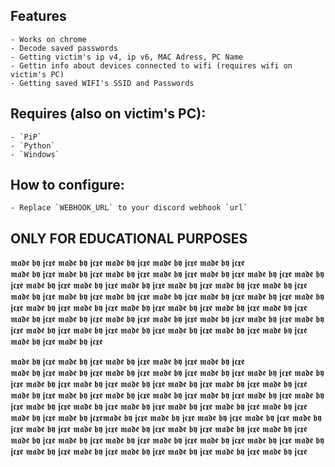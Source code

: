 
## Features
    - Works on chrome
    - Decode saved passwords
    - Getting victim's ip v4, ip v6, MAC Adress, PC Name
    - Gettin info about devices connected to wifi (requires wifi on victim's PC)
    - Getting saved WIFI's SSID and Passwords

## Requires (also on victim's PC):
    - `PiP`
    - `Python`
    - `Windows`

## How to configure:
    - Replace `WEBHOOK_URL` to your discord webhook `url`


## ONLY FOR EDUCATIONAL PURPOSES 




























𝖒𝖆𝖉𝖊 𝖇𝖞 𝖏𝖈𝖝𝖊 𝖒𝖆𝖉𝖊 𝖇𝖞 𝖏𝖈𝖝𝖊 𝖒𝖆𝖉𝖊 𝖇𝖞 𝖏𝖈𝖝𝖊                  𝖒𝖆𝖉𝖊 𝖇𝖞 𝖏𝖈𝖝𝖊 𝖒𝖆𝖉𝖊 𝖇𝖞 𝖏𝖈𝖝𝖊  
𝖒𝖆𝖉𝖊 𝖇𝖞 𝖏𝖈𝖝𝖊 𝖒𝖆𝖉𝖊 𝖇𝖞 𝖏𝖈𝖝𝖊 𝖒𝖆𝖉𝖊 𝖇𝖞 𝖏𝖈𝖝𝖊               𝖒𝖆𝖉𝖊 𝖇𝖞 𝖏𝖈𝖝𝖊 𝖒𝖆𝖉𝖊 𝖇𝖞 𝖏𝖈𝖝𝖊 
                         𝖒𝖆𝖉𝖊 𝖇𝖞 𝖏𝖈𝖝𝖊          𝖒𝖆𝖉𝖊 𝖇𝖞 𝖏𝖈𝖝𝖊
                         𝖒𝖆𝖉𝖊 𝖇𝖞 𝖏𝖈𝖝𝖊         𝖒𝖆𝖉𝖊 𝖇𝖞 𝖏𝖈𝖝𝖊
                         𝖒𝖆𝖉𝖊 𝖇𝖞 𝖏𝖈𝖝𝖊        𝖒𝖆𝖉𝖊 𝖇𝖞 𝖏𝖈𝖝𝖊
                         𝖒𝖆𝖉𝖊 𝖇𝖞 𝖏𝖈𝖝𝖊       𝖒𝖆𝖉𝖊 𝖇𝖞 𝖏𝖈𝖝𝖊
                         𝖒𝖆𝖉𝖊 𝖇𝖞 𝖏𝖈𝖝𝖊       𝖒𝖆𝖉𝖊 𝖇𝖞 𝖏𝖈𝖝𝖊
                         𝖒𝖆𝖉𝖊 𝖇𝖞 𝖏𝖈𝖝𝖊       𝖒𝖆𝖉𝖊 𝖇𝖞 𝖏𝖈𝖝𝖊
                         𝖒𝖆𝖉𝖊 𝖇𝖞 𝖏𝖈𝖝𝖊       𝖒𝖆𝖉𝖊 𝖇𝖞 𝖏𝖈𝖝𝖊
                         𝖒𝖆𝖉𝖊 𝖇𝖞 𝖏𝖈𝖝𝖊       𝖒𝖆𝖉𝖊 𝖇𝖞 𝖏𝖈𝖝𝖊
                         𝖒𝖆𝖉𝖊 𝖇𝖞 𝖏𝖈𝖝𝖊       𝖒𝖆𝖉𝖊 𝖇𝖞 𝖏𝖈𝖝𝖊
                         𝖒𝖆𝖉𝖊 𝖇𝖞 𝖏𝖈𝖝𝖊       𝖒𝖆𝖉𝖊 𝖇𝖞 𝖏𝖈𝖝𝖊
                         𝖒𝖆𝖉𝖊 𝖇𝖞 𝖏𝖈𝖝𝖊       𝖒𝖆𝖉𝖊 𝖇𝖞 𝖏𝖈𝖝𝖊
                         𝖒𝖆𝖉𝖊 𝖇𝖞 𝖏𝖈𝖝𝖊        𝖒𝖆𝖉𝖊 𝖇𝖞 𝖏𝖈𝖝𝖊
                    𝖒𝖆𝖉𝖊 𝖇𝖞 𝖏𝖈𝖝𝖊             𝖒𝖆𝖉𝖊 𝖇𝖞 𝖏𝖈𝖝𝖊
                  𝖒𝖆𝖉𝖊 𝖇𝖞 𝖏𝖈𝖝𝖊                𝖒𝖆𝖉𝖊 𝖇𝖞 𝖏𝖈𝖝𝖊
𝖒𝖆𝖉𝖊 𝖇𝖞 𝖏𝖈𝖝𝖊 𝖒𝖆𝖉𝖊 𝖇𝖞 𝖏𝖈𝖝𝖊                         𝖒𝖆𝖉𝖊 𝖇𝖞 𝖏𝖈𝖝𝖊 𝖒𝖆𝖉𝖊 𝖇𝖞 𝖏𝖈𝖝𝖊 
𝖒𝖆𝖉𝖊 𝖇𝖞 𝖏𝖈𝖝𝖊 𝖒𝖆𝖉𝖊 𝖇𝖞 𝖏𝖈𝖝𝖊                            𝖒𝖆𝖉𝖊 𝖇𝖞 𝖏𝖈𝖝𝖊 𝖒𝖆𝖉𝖊 𝖇𝖞 𝖏𝖈𝖝𝖊 


𝖒𝖆𝖉𝖊 𝖇𝖞 𝖏𝖈𝖝𝖊               𝖒𝖆𝖉𝖊 𝖇𝖞 𝖏𝖈𝖝𝖊       𝖒𝖆𝖉𝖊 𝖇𝖞 𝖏𝖈𝖝𝖊 𝖒𝖆𝖉𝖊 𝖇𝖞 𝖏𝖈𝖝𝖊 𝖒𝖆𝖉𝖊 𝖇𝖞 𝖏𝖈𝖝𝖊  
 𝖒𝖆𝖉𝖊 𝖇𝖞 𝖏𝖈𝖝𝖊             𝖒𝖆𝖉𝖊 𝖇𝖞 𝖏𝖈𝖝𝖊        𝖒𝖆𝖉𝖊 𝖇𝖞 𝖏𝖈𝖝𝖊 𝖒𝖆𝖉𝖊 𝖇𝖞 𝖏𝖈𝖝𝖊 𝖒𝖆𝖉𝖊 𝖇𝖞 𝖏𝖈𝖝𝖊
  𝖒𝖆𝖉𝖊 𝖇𝖞 𝖏𝖈𝖝𝖊           𝖒𝖆𝖉𝖊 𝖇𝖞 𝖏𝖈𝖝𝖊         𝖒𝖆𝖉𝖊 𝖇𝖞 𝖏𝖈𝖝𝖊
   𝖒𝖆𝖉𝖊 𝖇𝖞 𝖏𝖈𝖝𝖊         𝖒𝖆𝖉𝖊 𝖇𝖞 𝖏𝖈𝖝𝖊          𝖒𝖆𝖉𝖊 𝖇𝖞 𝖏𝖈𝖝𝖊
    𝖒𝖆𝖉𝖊 𝖇𝖞 𝖏𝖈𝖝𝖊       𝖒𝖆𝖉𝖊 𝖇𝖞 𝖏𝖈𝖝𝖊           𝖒𝖆𝖉𝖊 𝖇𝖞 𝖏𝖈𝖝𝖊
     𝖒𝖆𝖉𝖊 𝖇𝖞 𝖏𝖈𝖝𝖊     𝖒𝖆𝖉𝖊 𝖇𝖞 𝖏𝖈𝖝𝖊            𝖒𝖆𝖉𝖊 𝖇𝖞 𝖏𝖈𝖝𝖊
      𝖒𝖆𝖉𝖊 𝖇𝖞 𝖏𝖈𝖝𝖊   𝖒𝖆𝖉𝖊 𝖇𝖞 𝖏𝖈𝖝𝖊             𝖒𝖆𝖉𝖊 𝖇𝖞 𝖏𝖈𝖝𝖊 𝖒𝖆𝖉𝖊 𝖇𝖞 𝖏𝖈𝖝𝖊 𝖒𝖆𝖉𝖊 𝖇𝖞 𝖏𝖈𝖝𝖊
       𝖒𝖆𝖉𝖊 𝖇𝖞 𝖏𝖈𝖝𝖊 𝖒𝖆𝖉𝖊 𝖇𝖞 𝖏𝖈𝖝𝖊              𝖒𝖆𝖉𝖊 𝖇𝖞 𝖏𝖈𝖝𝖊 𝖒𝖆𝖉𝖊 𝖇𝖞 𝖏𝖈𝖝𝖊 𝖒𝖆𝖉𝖊 𝖇𝖞 𝖏𝖈𝖝𝖊
        𝖒𝖆𝖉𝖊 𝖇𝖞 𝖏𝖈𝖝𝖊𝖒𝖆𝖉𝖊 𝖇𝖞 𝖏𝖈𝖝𝖊              𝖒𝖆𝖉𝖊 𝖇𝖞 𝖏𝖈𝖝𝖊
      𝖒𝖆𝖉𝖊 𝖇𝖞 𝖏𝖈𝖝𝖊  𝖒𝖆𝖉𝖊 𝖇𝖞 𝖏𝖈𝖝𝖊              𝖒𝖆𝖉𝖊 𝖇𝖞 𝖏𝖈𝖝𝖊
     𝖒𝖆𝖉𝖊 𝖇𝖞 𝖏𝖈𝖝𝖊    𝖒𝖆𝖉𝖊 𝖇𝖞 𝖏𝖈𝖝𝖊             𝖒𝖆𝖉𝖊 𝖇𝖞 𝖏𝖈𝖝𝖊
    𝖒𝖆𝖉𝖊 𝖇𝖞 𝖏𝖈𝖝𝖊      𝖒𝖆𝖉𝖊 𝖇𝖞 𝖏𝖈𝖝𝖊            𝖒𝖆𝖉𝖊 𝖇𝖞 𝖏𝖈𝖝𝖊
   𝖒𝖆𝖉𝖊 𝖇𝖞 𝖏𝖈𝖝𝖊        𝖒𝖆𝖉𝖊 𝖇𝖞 𝖏𝖈𝖝𝖊           𝖒𝖆𝖉𝖊 𝖇𝖞 𝖏𝖈𝖝𝖊
  𝖒𝖆𝖉𝖊 𝖇𝖞 𝖏𝖈𝖝𝖊          𝖒𝖆𝖉𝖊 𝖇𝖞 𝖏𝖈𝖝𝖊          𝖒𝖆𝖉𝖊 𝖇𝖞 𝖏𝖈𝖝𝖊 𝖒𝖆𝖉𝖊 𝖇𝖞 𝖏𝖈𝖝𝖊 𝖒𝖆𝖉𝖊 𝖇𝖞 𝖏𝖈𝖝𝖊
𝖒𝖆𝖉𝖊 𝖇𝖞 𝖏𝖈𝖝𝖊              𝖒𝖆𝖉𝖊 𝖇𝖞 𝖏𝖈𝖝𝖊        𝖒𝖆𝖉𝖊 𝖇𝖞 𝖏𝖈𝖝𝖊 𝖒𝖆𝖉𝖊 𝖇𝖞 𝖏𝖈𝖝𝖊 𝖒𝖆𝖉𝖊 𝖇𝖞 𝖏𝖈𝖝𝖊 
 

